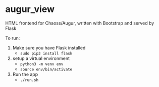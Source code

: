 # augur_view

HTML frontend for Chaoss/Augur, written with Bootstrap and served by Flask

To run:
1. Make sure you have Flask installed
    - `sudo pip3 install flask`
2. setup a virtual environment
    - `python3 -m venv env`
    - `source env/bin/activate`
3. Run the app
    - `./run.sh`
